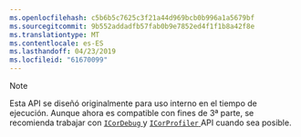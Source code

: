 ```yaml
---
ms.openlocfilehash: c5b6b5c7625c3f21a44d969bcb0b996a1a5679bf
ms.sourcegitcommit: 9b552addadfb57fab0b9e7852ed4f1f1b8a42f8e
ms.translationtype: MT
ms.contentlocale: es-ES
ms.lasthandoff: 04/23/2019
ms.locfileid: "61670099"
---
```

> [!NOTE]
> Esta API se diseñó originalmente para uso interno en el tiempo de ejecución. Aunque ahora es compatible con fines de 3ª parte, se recomienda trabajar con [ `ICorDebug` ](../docs/framework/unmanaged-api/debugging/debugging-interfaces.md) y [ `ICorProfiler` ](../docs/framework/unmanaged-api/profiling/profiling-interfaces.md) API cuando sea posible.